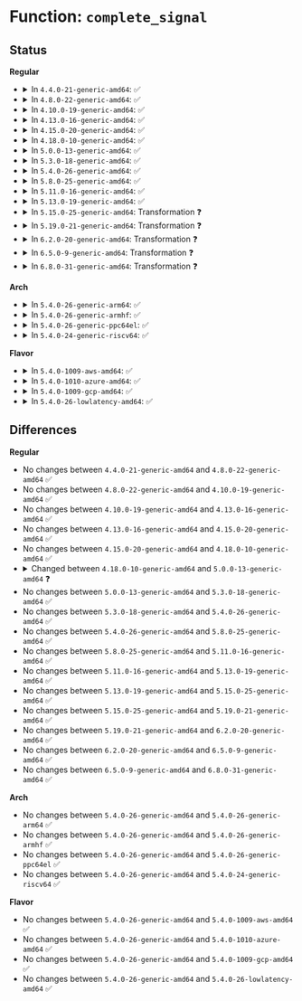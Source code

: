 # Function: <code>complete_signal</code>

## Status
<b>Regular</b>
<ul>
<li>
<details>
<summary>In <code>4.4.0-21-generic-amd64</code>: ✅</summary>

```c
void complete_signal(int sig, struct task_struct * p, int group)
```

```json
{
  "name": "complete_signal",
  "collision_type": "Unique Static",
  "inline_type": "No",
  "funcs": [
    {
      "addr": 18446744071579426256,
      "name": "complete_signal",
      "external": false,
      "loc": "kernel/signal.c:870",
      "file": "kernel/signal.c",
      "inline": "seen, unknown",
      "caller_inline": [],
      "caller_func": [
        "kernel/signal.c:__send_signal",
        "kernel/signal.c:send_sigqueue"
      ]
    }
  ],
  "symbols": [
    {
      "addr": 18446744071579426256,
      "name": "complete_signal",
      "section": ".text",
      "bind": "STB_LOCAL",
      "size": 486
    }
  ]
}
```
</details>
</li>
<li>
<details>
<summary>In <code>4.8.0-22-generic-amd64</code>: ✅</summary>

```c
void complete_signal(int sig, struct task_struct * p, int group)
```

```json
{
  "name": "complete_signal",
  "collision_type": "Unique Static",
  "inline_type": "No",
  "funcs": [
    {
      "addr": 18446744071579438672,
      "name": "complete_signal",
      "external": false,
      "loc": "kernel/signal.c:870",
      "file": "kernel/signal.c",
      "inline": "seen, unknown",
      "caller_inline": [],
      "caller_func": [
        "kernel/signal.c:send_sigqueue",
        "kernel/signal.c:__send_signal"
      ]
    }
  ],
  "symbols": [
    {
      "addr": 18446744071579438672,
      "name": "complete_signal",
      "section": ".text",
      "bind": "STB_LOCAL",
      "size": 488
    }
  ]
}
```
</details>
</li>
<li>
<details>
<summary>In <code>4.10.0-19-generic-amd64</code>: ✅</summary>

```c
void complete_signal(int sig, struct task_struct * p, int group)
```

```json
{
  "name": "complete_signal",
  "collision_type": "Unique Static",
  "inline_type": "No",
  "funcs": [
    {
      "addr": 18446744071579459024,
      "name": "complete_signal",
      "external": false,
      "loc": "kernel/signal.c:876",
      "file": "kernel/signal.c",
      "inline": "seen, unknown",
      "caller_inline": [],
      "caller_func": [
        "kernel/signal.c:send_sigqueue",
        "kernel/signal.c:__send_signal"
      ]
    }
  ],
  "symbols": [
    {
      "addr": 18446744071579459024,
      "name": "complete_signal",
      "section": ".text",
      "bind": "STB_LOCAL",
      "size": 480
    }
  ]
}
```
</details>
</li>
<li>
<details>
<summary>In <code>4.13.0-16-generic-amd64</code>: ✅</summary>

```c
void complete_signal(int sig, struct task_struct * p, int group)
```

```json
{
  "name": "complete_signal",
  "collision_type": "Unique Static",
  "inline_type": "No",
  "funcs": [
    {
      "addr": 18446744071579446656,
      "name": "complete_signal",
      "external": false,
      "loc": "kernel/signal.c:890",
      "file": "kernel/signal.c",
      "inline": "seen, unknown",
      "caller_inline": [],
      "caller_func": [
        "kernel/signal.c:send_sigqueue",
        "kernel/signal.c:__send_signal"
      ]
    }
  ],
  "symbols": [
    {
      "addr": 18446744071579446656,
      "name": "complete_signal",
      "section": ".text",
      "bind": "STB_LOCAL",
      "size": 525
    }
  ]
}
```
</details>
</li>
<li>
<details>
<summary>In <code>4.15.0-20-generic-amd64</code>: ✅</summary>

```c
void complete_signal(int sig, struct task_struct * p, int group)
```

```json
{
  "name": "complete_signal",
  "collision_type": "Unique Static",
  "inline_type": "No",
  "funcs": [
    {
      "addr": 18446744071579475040,
      "name": "complete_signal",
      "external": false,
      "loc": "kernel/signal.c:892",
      "file": "kernel/signal.c",
      "inline": "seen, unknown",
      "caller_inline": [],
      "caller_func": [
        "kernel/signal.c:send_sigqueue",
        "kernel/signal.c:__send_signal"
      ]
    }
  ],
  "symbols": [
    {
      "addr": 18446744071579475040,
      "name": "complete_signal",
      "section": ".text",
      "bind": "STB_LOCAL",
      "size": 527
    }
  ]
}
```
</details>
</li>
<li>
<details>
<summary>In <code>4.18.0-10-generic-amd64</code>: ✅</summary>

```c
void complete_signal(int sig, struct task_struct * p, int group)
```

```json
{
  "name": "complete_signal",
  "collision_type": "Unique Static",
  "inline_type": "No",
  "funcs": [
    {
      "addr": 18446744071579491376,
      "name": "complete_signal",
      "external": false,
      "loc": "kernel/signal.c:898",
      "file": "kernel/signal.c",
      "inline": "seen, unknown",
      "caller_inline": [],
      "caller_func": [
        "kernel/signal.c:send_sigqueue",
        "kernel/signal.c:__send_signal"
      ]
    }
  ],
  "symbols": [
    {
      "addr": 18446744071579491376,
      "name": "complete_signal",
      "section": ".text",
      "bind": "STB_LOCAL",
      "size": 561
    }
  ]
}
```
</details>
</li>
<li>
<details>
<summary>In <code>5.0.0-13-generic-amd64</code>: ✅</summary>

```c
void complete_signal(int sig, struct task_struct * p, enum pid_type type)
```

```json
{
  "name": "complete_signal",
  "collision_type": "Unique Static",
  "inline_type": "No",
  "funcs": [
    {
      "addr": 18446744071579524928,
      "name": "complete_signal",
      "external": false,
      "loc": "kernel/signal.c:973",
      "file": "kernel/signal.c",
      "inline": "seen, unknown",
      "caller_inline": [],
      "caller_func": [
        "kernel/signal.c:send_sigqueue",
        "kernel/signal.c:__send_signal"
      ]
    }
  ],
  "symbols": [
    {
      "addr": 18446744071579524928,
      "name": "complete_signal",
      "section": ".text",
      "bind": "STB_LOCAL",
      "size": 565
    }
  ]
}
```
</details>
</li>
<li>
<details>
<summary>In <code>5.3.0-18-generic-amd64</code>: ✅</summary>

```c
void complete_signal(int sig, struct task_struct * p, enum pid_type type)
```

```json
{
  "name": "complete_signal",
  "collision_type": "Unique Static",
  "inline_type": "No",
  "funcs": [
    {
      "addr": 18446744071579544592,
      "name": "complete_signal",
      "external": false,
      "loc": "kernel/signal.c:984",
      "file": "kernel/signal.c",
      "inline": "seen, unknown",
      "caller_inline": [],
      "caller_func": [
        "kernel/signal.c:send_sigqueue",
        "kernel/signal.c:__send_signal"
      ]
    }
  ],
  "symbols": [
    {
      "addr": 18446744071579544592,
      "name": "complete_signal",
      "section": ".text",
      "bind": "STB_LOCAL",
      "size": 578
    }
  ]
}
```
</details>
</li>
<li>
<details>
<summary>In <code>5.4.0-26-generic-amd64</code>: ✅</summary>

```c
void complete_signal(int sig, struct task_struct * p, enum pid_type type)
```

```json
{
  "name": "complete_signal",
  "collision_type": "Unique Static",
  "inline_type": "No",
  "funcs": [
    {
      "addr": 18446744071579570704,
      "name": "complete_signal",
      "external": false,
      "loc": "kernel/signal.c:989",
      "file": "kernel/signal.c",
      "inline": "seen, unknown",
      "caller_inline": [],
      "caller_func": [
        "kernel/signal.c:send_sigqueue",
        "kernel/signal.c:__send_signal"
      ]
    }
  ],
  "symbols": [
    {
      "addr": 18446744071579570704,
      "name": "complete_signal",
      "section": ".text",
      "bind": "STB_LOCAL",
      "size": 578
    }
  ]
}
```
</details>
</li>
<li>
<details>
<summary>In <code>5.8.0-25-generic-amd64</code>: ✅</summary>

```c
void complete_signal(int sig, struct task_struct * p, enum pid_type type)
```

```json
{
  "name": "complete_signal",
  "collision_type": "Unique Static",
  "inline_type": "No",
  "funcs": [
    {
      "addr": 18446744071579605888,
      "name": "complete_signal",
      "external": false,
      "loc": "kernel/signal.c:989",
      "file": "kernel/signal.c",
      "inline": "seen, unknown",
      "caller_inline": [],
      "caller_func": [
        "kernel/signal.c:send_sigqueue",
        "kernel/signal.c:__send_signal"
      ]
    }
  ],
  "symbols": [
    {
      "addr": 18446744071579605888,
      "name": "complete_signal",
      "section": ".text",
      "bind": "STB_LOCAL",
      "size": 631
    }
  ]
}
```
</details>
</li>
<li>
<details>
<summary>In <code>5.11.0-16-generic-amd64</code>: ✅</summary>

```c
void complete_signal(int sig, struct task_struct * p, enum pid_type type)
```

```json
{
  "name": "complete_signal",
  "collision_type": "Unique Static",
  "inline_type": "No",
  "funcs": [
    {
      "addr": 18446744071579586096,
      "name": "complete_signal",
      "external": false,
      "loc": "kernel/signal.c:990",
      "file": "kernel/signal.c",
      "inline": "seen, unknown",
      "caller_inline": [],
      "caller_func": [
        "kernel/signal.c:send_sigqueue",
        "kernel/signal.c:__send_signal"
      ]
    }
  ],
  "symbols": [
    {
      "addr": 18446744071579586096,
      "name": "complete_signal",
      "section": ".text",
      "bind": "STB_LOCAL",
      "size": 631
    }
  ]
}
```
</details>
</li>
<li>
<details>
<summary>In <code>5.13.0-19-generic-amd64</code>: ✅</summary>

```c
void complete_signal(int sig, struct task_struct * p, enum pid_type type)
```

```json
{
  "name": "complete_signal",
  "collision_type": "Unique Static",
  "inline_type": "No",
  "funcs": [
    {
      "addr": 18446744071579593280,
      "name": "complete_signal",
      "external": false,
      "loc": "kernel/signal.c:989",
      "file": "kernel/signal.c",
      "inline": "seen, unknown",
      "caller_inline": [],
      "caller_func": [
        "kernel/signal.c:send_sigqueue",
        "kernel/signal.c:__send_signal"
      ]
    }
  ],
  "symbols": [
    {
      "addr": 18446744071579593280,
      "name": "complete_signal",
      "section": ".text",
      "bind": "STB_LOCAL",
      "size": 594
    }
  ]
}
```
</details>
</li>
<li>
<details>
<summary>In <code>5.15.0-25-generic-amd64</code>: Transformation ❓</summary>

```c
void complete_signal(int sig, struct task_struct * p, enum pid_type type)
```

```json
{
  "name": "complete_signal",
  "collision_type": "Unique Static",
  "inline_type": "No",
  "funcs": [
    {
      "addr": 0,
      "name": "complete_signal",
      "external": false,
      "loc": "kernel/signal.c:990",
      "file": "kernel/signal.c",
      "inline": "seen, unknown",
      "caller_inline": [],
      "caller_func": [
        "kernel/signal.c:send_sigqueue",
        "kernel/signal.c:__send_signal"
      ]
    }
  ],
  "symbols": [
    {
      "addr": 18446744071579665280,
      "name": "complete_signal",
      "section": ".text",
      "bind": "STB_LOCAL",
      "size": 708
    },
    {
      "addr": 18446744071592101634,
      "name": "complete_signal.cold",
      "section": ".text",
      "bind": "STB_LOCAL",
      "size": 127
    }
  ]
}
```
</details>
</li>
<li>
<details>
<summary>In <code>5.19.0-21-generic-amd64</code>: Transformation ❓</summary>

```c
void complete_signal(int sig, struct task_struct * p, enum pid_type type)
```

```json
{
  "name": "complete_signal",
  "collision_type": "Unique Static",
  "inline_type": "No",
  "funcs": [
    {
      "addr": 0,
      "name": "complete_signal",
      "external": false,
      "loc": "kernel/signal.c:997",
      "file": "kernel/signal.c",
      "inline": "seen, unknown",
      "caller_inline": [],
      "caller_func": [
        "kernel/signal.c:send_sigqueue",
        "kernel/signal.c:__send_signal_locked"
      ]
    }
  ],
  "symbols": [
    {
      "addr": 18446744071579761040,
      "name": "complete_signal",
      "section": ".text",
      "bind": "STB_LOCAL",
      "size": 916
    },
    {
      "addr": 18446744071593869186,
      "name": "complete_signal.cold",
      "section": ".text",
      "bind": "STB_LOCAL",
      "size": 149
    }
  ]
}
```
</details>
</li>
<li>
<details>
<summary>In <code>6.2.0-20-generic-amd64</code>: Transformation ❓</summary>

```c
void complete_signal(int sig, struct task_struct * p, enum pid_type type)
```

```json
{
  "name": "complete_signal",
  "collision_type": "Unique Static",
  "inline_type": "No",
  "funcs": [
    {
      "addr": 0,
      "name": "complete_signal",
      "external": false,
      "loc": "kernel/signal.c:998",
      "file": "kernel/signal.c",
      "inline": "seen, unknown",
      "caller_inline": [],
      "caller_func": [
        "kernel/signal.c:send_sigqueue",
        "kernel/signal.c:__send_signal_locked"
      ]
    }
  ],
  "symbols": [
    {
      "addr": 18446744071579893760,
      "name": "complete_signal",
      "section": ".text",
      "bind": "STB_LOCAL",
      "size": 916
    },
    {
      "addr": 18446744071595974715,
      "name": "complete_signal.cold",
      "section": ".text",
      "bind": "STB_LOCAL",
      "size": 149
    }
  ]
}
```
</details>
</li>
<li>
<details>
<summary>In <code>6.5.0-9-generic-amd64</code>: Transformation ❓</summary>

```c
void complete_signal(int sig, struct task_struct * p, enum pid_type type)
```

```json
{
  "name": "complete_signal",
  "collision_type": "Unique Static",
  "inline_type": "No",
  "funcs": [
    {
      "addr": 0,
      "name": "complete_signal",
      "external": false,
      "loc": "kernel/signal.c:1003",
      "file": "kernel/signal.c",
      "inline": "seen, unknown",
      "caller_inline": [],
      "caller_func": [
        "kernel/signal.c:send_sigqueue",
        "kernel/signal.c:__send_signal_locked"
      ]
    }
  ],
  "symbols": [
    {
      "addr": 18446744071579943056,
      "name": "complete_signal",
      "section": ".text",
      "bind": "STB_LOCAL",
      "size": 1056
    },
    {
      "addr": 18446744071596492261,
      "name": "complete_signal.cold",
      "section": ".text",
      "bind": "STB_LOCAL",
      "size": 123
    }
  ]
}
```
</details>
</li>
<li>
<details>
<summary>In <code>6.8.0-31-generic-amd64</code>: Transformation ❓</summary>

```c
void complete_signal(int sig, struct task_struct * p, enum pid_type type)
```

```json
{
  "name": "complete_signal",
  "collision_type": "Unique Static",
  "inline_type": "No",
  "funcs": [
    {
      "addr": 0,
      "name": "complete_signal",
      "external": false,
      "loc": "kernel/signal.c:994",
      "file": "kernel/signal.c",
      "inline": "seen, unknown",
      "caller_inline": [],
      "caller_func": [
        "kernel/signal.c:send_sigqueue",
        "kernel/signal.c:__send_signal_locked"
      ]
    }
  ],
  "symbols": [
    {
      "addr": 18446744071579982400,
      "name": "complete_signal",
      "section": ".text",
      "bind": "STB_LOCAL",
      "size": 1101
    },
    {
      "addr": 18446744071597389022,
      "name": "complete_signal.cold",
      "section": ".text",
      "bind": "STB_LOCAL",
      "size": 123
    }
  ]
}
```
</details>
</li>
</ul>
<b>Arch</b>
<ul>
<li>
<details>
<summary>In <code>5.4.0-26-generic-arm64</code>: ✅</summary>

```c
void complete_signal(int sig, struct task_struct * p, enum pid_type type)
```

```json
{
  "name": "complete_signal",
  "collision_type": "Unique Static",
  "inline_type": "No",
  "funcs": [
    {
      "addr": 18446603336490733160,
      "name": "complete_signal",
      "external": false,
      "loc": "kernel/signal.c:989",
      "file": "kernel/signal.c",
      "inline": "seen, unknown",
      "caller_inline": [],
      "caller_func": [
        "kernel/signal.c:send_sigqueue",
        "kernel/signal.c:__send_signal"
      ]
    }
  ],
  "symbols": [
    {
      "addr": 18446603336490733160,
      "name": "complete_signal",
      "section": ".text",
      "bind": "STB_LOCAL",
      "size": 544
    }
  ]
}
```
</details>
</li>
<li>
<details>
<summary>In <code>5.4.0-26-generic-armhf</code>: ✅</summary>

```c
void complete_signal(int sig, struct task_struct * p, enum pid_type type)
```

```json
{
  "name": "complete_signal",
  "collision_type": "Unique Static",
  "inline_type": "No",
  "funcs": [
    {
      "addr": 3224785056,
      "name": "complete_signal",
      "external": false,
      "loc": "kernel/signal.c:989",
      "file": "kernel/signal.c",
      "inline": "seen, unknown",
      "caller_inline": [],
      "caller_func": [
        "kernel/signal.c:send_sigqueue",
        "kernel/signal.c:__send_signal"
      ]
    }
  ],
  "symbols": [
    {
      "addr": 3224785056,
      "name": "complete_signal",
      "section": ".text",
      "bind": "STB_LOCAL",
      "size": 588
    }
  ]
}
```
</details>
</li>
<li>
<details>
<summary>In <code>5.4.0-26-generic-ppc64el</code>: ✅</summary>

```c
void complete_signal(int sig, struct task_struct * p, enum pid_type type)
```

```json
{
  "name": "complete_signal",
  "collision_type": "Unique Static",
  "inline_type": "No",
  "funcs": [
    {
      "addr": 13835058055283555824,
      "name": "complete_signal",
      "external": false,
      "loc": "kernel/signal.c:989",
      "file": "kernel/signal.c",
      "inline": "seen, unknown",
      "caller_inline": [],
      "caller_func": [
        "kernel/signal.c:send_sigqueue",
        "kernel/signal.c:__send_signal"
      ]
    }
  ],
  "symbols": [
    {
      "addr": 13835058055283555824,
      "name": "complete_signal",
      "section": ".text",
      "bind": "STB_LOCAL",
      "size": 824
    }
  ]
}
```
</details>
</li>
<li>
<details>
<summary>In <code>5.4.0-24-generic-riscv64</code>: ✅</summary>

```c
void complete_signal(int sig, struct task_struct * p, enum pid_type type)
```

```json
{
  "name": "complete_signal",
  "collision_type": "Unique Static",
  "inline_type": "No",
  "funcs": [
    {
      "addr": 18446743936271442956,
      "name": "complete_signal",
      "external": false,
      "loc": "kernel/signal.c:989",
      "file": "kernel/signal.c",
      "inline": "seen, unknown",
      "caller_inline": [],
      "caller_func": [
        "kernel/signal.c:send_sigqueue",
        "kernel/signal.c:__send_signal"
      ]
    }
  ],
  "symbols": [
    {
      "addr": 18446743936271442956,
      "name": "complete_signal",
      "section": ".text",
      "bind": "STB_LOCAL",
      "size": 448
    }
  ]
}
```
</details>
</li>
</ul>
<b>Flavor</b>
<ul>
<li>
<details>
<summary>In <code>5.4.0-1009-aws-amd64</code>: ✅</summary>

```c
void complete_signal(int sig, struct task_struct * p, enum pid_type type)
```

```json
{
  "name": "complete_signal",
  "collision_type": "Unique Static",
  "inline_type": "No",
  "funcs": [
    {
      "addr": 18446744071579547008,
      "name": "complete_signal",
      "external": false,
      "loc": "kernel/signal.c:989",
      "file": "kernel/signal.c",
      "inline": "seen, unknown",
      "caller_inline": [],
      "caller_func": [
        "kernel/signal.c:send_sigqueue",
        "kernel/signal.c:__send_signal"
      ]
    }
  ],
  "symbols": [
    {
      "addr": 18446744071579547008,
      "name": "complete_signal",
      "section": ".text",
      "bind": "STB_LOCAL",
      "size": 578
    }
  ]
}
```
</details>
</li>
<li>
<details>
<summary>In <code>5.4.0-1010-azure-amd64</code>: ✅</summary>

```c
void complete_signal(int sig, struct task_struct * p, enum pid_type type)
```

```json
{
  "name": "complete_signal",
  "collision_type": "Unique Static",
  "inline_type": "No",
  "funcs": [
    {
      "addr": 18446744071579475744,
      "name": "complete_signal",
      "external": false,
      "loc": "kernel/signal.c:989",
      "file": "kernel/signal.c",
      "inline": "seen, unknown",
      "caller_inline": [],
      "caller_func": [
        "kernel/signal.c:send_sigqueue",
        "kernel/signal.c:__send_signal"
      ]
    }
  ],
  "symbols": [
    {
      "addr": 18446744071579475744,
      "name": "complete_signal",
      "section": ".text",
      "bind": "STB_LOCAL",
      "size": 578
    }
  ]
}
```
</details>
</li>
<li>
<details>
<summary>In <code>5.4.0-1009-gcp-amd64</code>: ✅</summary>

```c
void complete_signal(int sig, struct task_struct * p, enum pid_type type)
```

```json
{
  "name": "complete_signal",
  "collision_type": "Unique Static",
  "inline_type": "No",
  "funcs": [
    {
      "addr": 18446744071579544288,
      "name": "complete_signal",
      "external": false,
      "loc": "kernel/signal.c:989",
      "file": "kernel/signal.c",
      "inline": "seen, unknown",
      "caller_inline": [],
      "caller_func": [
        "kernel/signal.c:send_sigqueue",
        "kernel/signal.c:__send_signal"
      ]
    }
  ],
  "symbols": [
    {
      "addr": 18446744071579544288,
      "name": "complete_signal",
      "section": ".text",
      "bind": "STB_LOCAL",
      "size": 578
    }
  ]
}
```
</details>
</li>
<li>
<details>
<summary>In <code>5.4.0-26-lowlatency-amd64</code>: ✅</summary>

```c
void complete_signal(int sig, struct task_struct * p, enum pid_type type)
```

```json
{
  "name": "complete_signal",
  "collision_type": "Unique Static",
  "inline_type": "No",
  "funcs": [
    {
      "addr": 18446744071579577280,
      "name": "complete_signal",
      "external": false,
      "loc": "kernel/signal.c:989",
      "file": "kernel/signal.c",
      "inline": "seen, unknown",
      "caller_inline": [],
      "caller_func": [
        "kernel/signal.c:send_sigqueue",
        "kernel/signal.c:__send_signal"
      ]
    }
  ],
  "symbols": [
    {
      "addr": 18446744071579577280,
      "name": "complete_signal",
      "section": ".text",
      "bind": "STB_LOCAL",
      "size": 578
    }
  ]
}
```
</details>
</li>
</ul>

## Differences
<b>Regular</b>
<ul>
<li>
No changes between <code>4.4.0-21-generic-amd64</code> and <code>4.8.0-22-generic-amd64</code> ✅
</li>
<li>
No changes between <code>4.8.0-22-generic-amd64</code> and <code>4.10.0-19-generic-amd64</code> ✅
</li>
<li>
No changes between <code>4.10.0-19-generic-amd64</code> and <code>4.13.0-16-generic-amd64</code> ✅
</li>
<li>
No changes between <code>4.13.0-16-generic-amd64</code> and <code>4.15.0-20-generic-amd64</code> ✅
</li>
<li>
No changes between <code>4.15.0-20-generic-amd64</code> and <code>4.18.0-10-generic-amd64</code> ✅
</li>
<li>
<details>
<summary>Changed between <code>4.18.0-10-generic-amd64</code> and <code>5.0.0-13-generic-amd64</code> ❓</summary>
<ul>
<li>
<b>Param added. </b>
<code>enum pid_type type</code>
</li>
<li>
<b>Param removed. </b>
<code>int group</code>
</li>
</ul>
</details>
</li>
<li>
No changes between <code>5.0.0-13-generic-amd64</code> and <code>5.3.0-18-generic-amd64</code> ✅
</li>
<li>
No changes between <code>5.3.0-18-generic-amd64</code> and <code>5.4.0-26-generic-amd64</code> ✅
</li>
<li>
No changes between <code>5.4.0-26-generic-amd64</code> and <code>5.8.0-25-generic-amd64</code> ✅
</li>
<li>
No changes between <code>5.8.0-25-generic-amd64</code> and <code>5.11.0-16-generic-amd64</code> ✅
</li>
<li>
No changes between <code>5.11.0-16-generic-amd64</code> and <code>5.13.0-19-generic-amd64</code> ✅
</li>
<li>
No changes between <code>5.13.0-19-generic-amd64</code> and <code>5.15.0-25-generic-amd64</code> ✅
</li>
<li>
No changes between <code>5.15.0-25-generic-amd64</code> and <code>5.19.0-21-generic-amd64</code> ✅
</li>
<li>
No changes between <code>5.19.0-21-generic-amd64</code> and <code>6.2.0-20-generic-amd64</code> ✅
</li>
<li>
No changes between <code>6.2.0-20-generic-amd64</code> and <code>6.5.0-9-generic-amd64</code> ✅
</li>
<li>
No changes between <code>6.5.0-9-generic-amd64</code> and <code>6.8.0-31-generic-amd64</code> ✅
</li>
</ul>
<b>Arch</b>
<ul>
<li>
No changes between <code>5.4.0-26-generic-amd64</code> and <code>5.4.0-26-generic-arm64</code> ✅
</li>
<li>
No changes between <code>5.4.0-26-generic-amd64</code> and <code>5.4.0-26-generic-armhf</code> ✅
</li>
<li>
No changes between <code>5.4.0-26-generic-amd64</code> and <code>5.4.0-26-generic-ppc64el</code> ✅
</li>
<li>
No changes between <code>5.4.0-26-generic-amd64</code> and <code>5.4.0-24-generic-riscv64</code> ✅
</li>
</ul>
<b>Flavor</b>
<ul>
<li>
No changes between <code>5.4.0-26-generic-amd64</code> and <code>5.4.0-1009-aws-amd64</code> ✅
</li>
<li>
No changes between <code>5.4.0-26-generic-amd64</code> and <code>5.4.0-1010-azure-amd64</code> ✅
</li>
<li>
No changes between <code>5.4.0-26-generic-amd64</code> and <code>5.4.0-1009-gcp-amd64</code> ✅
</li>
<li>
No changes between <code>5.4.0-26-generic-amd64</code> and <code>5.4.0-26-lowlatency-amd64</code> ✅
</li>
</ul>
